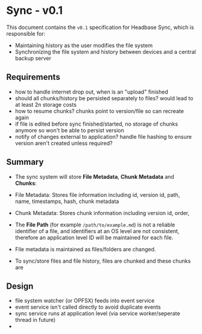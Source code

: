 # Sync - v0.1
This document contains the `v0.1` specification for Headbase Sync, which is responsible for:
- Maintaining history as the user modifies the file system
- Synchronizing the file system and history between devices and a central backup server

## Requirements

- how to handle internet drop out, when is an "upload" finished
- should all chunks/history be persisted separately to files? would lead to at least 2n storage costs
- how to resume chunks? chunks point to version/file so can recreate again
- if file is edited before sync finished/started, no storage of chunks anymore so won't be able to persist version
- notify of changes external to application? handle file hashing to ensure version aren't created unless required?


## Summary
- The sync system will store **File Metadata**, **Chunk Metadata** and **Chunks**:
 - File Metadata: Stores file information including id, version id, path, name, timestamps, hash, chunk metadata
 - Chunk Metadata: Stores chunk information including version id, order,

- The **File Path** (for example `/path/to/example.md`) is not a reliable identifier of a file, and identifiers at an OS
level are not consistent, therefore an application level ID will be maintained for each file.
- File metadata is maintained as files/folders are changed.
- To sync/store files and file history, files are chunked and these chunks are


## Design

- file system watcher (or OPFSX) feeds into event service
- event service isn't called directly to avoid duplicate events
- sync service runs at application level (via service worker/seperate thread in future)
-
